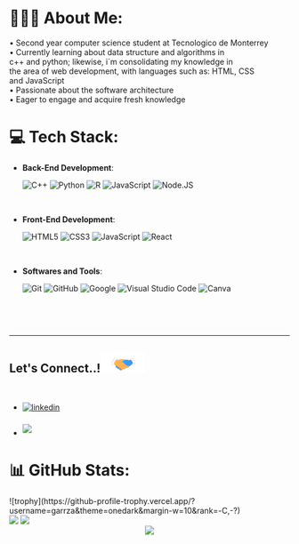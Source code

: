 # 👨🏻‍💻 About Me:
• Second year computer science student at Tecnologico de Monterrey<br>• Currently learning about data structure and algorithms in <br>c++ and python; likewise, i´m consolidating my knowledge in <br>the area of web development, with languages such as: HTML, CSS <br>and JavaScript<br>• Passionate about the software architecture<br>• Eager to engage and acquire fresh knowledge




# 💻 Tech Stack:


- **Back-End Development**:


    ![C++](https://img.shields.io/badge/C++%20-%2300599C.svg?style=for-the-badge&logo=c%2B%2B&logoColor=white)
    ![Python](https://img.shields.io/badge/Python%20-%2314354C.svg?style=for-the-badge&logo=python&logoColor=white)
    ![R](https://img.shields.io/badge/R-276DC3?style=for-the-badge&logo=r&logoColor=white)
    ![JavaScript](https://img.shields.io/badge/JavaScript%20-%23F7DF1E.svg?style=for-the-badge&logo=javascript&logoColor=black)
    ![Node.JS](https://img.shields.io/badge/Node%20js-339933?style=for-the-badge&logo=nodedotjs&logoColor=white)


<br>   

- **Front-End Development**:

   ![HTML5](https://img.shields.io/badge/HTML5%20-%23E34F26.svg?style=for-the-badge&logo=html5&logoColor=white)
   ![CSS3](https://img.shields.io/badge/CSS%20-%231572B6.svg?style=for-the-badge&logo=css3&logoColor=white)
   ![JavaScript](https://img.shields.io/badge/JavaScript%20-%23F7DF1E.svg?style=for-the-badge&logo=javascript&logoColor=black)
   ![React](https://img.shields.io/badge/React-20232A?style=for-the-badge&logo=react&logoColor=61DAFB)

<br>

- **Softwares and Tools**:

    ![Git](https://img.shields.io/badge/git-%23F05033.svg?style=for-the-badge&logo=git&logoColor=white)
    ![GitHub](https://img.shields.io/badge/github-%23121011.svg?style=for-the-badge&logo=github&logoColor=white)
    ![Google](https://img.shields.io/badge/google-%234285F4.svg?style=for-the-badge&logo=google&logoColor=white)
    ![Visual Studio Code](https://img.shields.io/badge/Visual%20Studio%20Code-0078d7.svg?style=for-the-badge&logo=visual-studio-code&logoColor=white)
    ![Canva](https://img.shields.io/badge/Canva-%2300C4CC.svg?style=for-the-badge&logo=Canva&logoColor=white)

<br>

</p>

<br>

-----

## <b> Let's Connect..!</b><img src="https://github.com/0xAbdulKhalid/0xAbdulKhalid/raw/main/assets/mdImages/handshake.gif" width ="80">
<br>


<ul>

<li>
<a href="https://www.linkedin.com/in/sergio-tom%C3%A1s-vargas-villarreal-544032282/" target="_blank">
<img src="https://img.shields.io/badge/linkedin:  Sergio Tomás Vargas Villarreal-%2300acee.svg?color=405DE6&style=for-the-badge&logo=linkedin&logoColor=white" alt=linkedin style="margin-bottom: 5px;"/>
</a>
</li>

<br>

<li>
<a href="https://mail.google.com/mail/u/0/?pli=1#inbox?compose=GTvVlcSGLrRTxWcVlsMwBgcVlCszmxTJNXNxmVxznhXmSlHdStzgPwlfhCMLkWhmWfHSmMxmcJcxM](https://mail.google.com/mail/u/0/#inbox?compose=DmwnWtDpJbppMNwJwZjLpcdVqXfKdvPhRkmGZxCWnJTWdtphxgZPGzQxDQTwWjbhWfBttSpwXVnv)" target="_blank">
<img src="https://img.shields.io/badge/gmail:  sergio.vargas.work@gmail.com-%23EA4335.svg?style=for-the-badge&logo=gmail&logoColor=white" t=mail style="margin-bottom: 5px;" />
</a>
</li>
	
</ul>
</div>


# 📊 GitHub Stats:

<div>
![trophy](https://github-profile-trophy.vercel.app/?username=garrza&theme=onedark&margin-w=10&rank=-C,-?)
</div>

<div>
  <img src="https://github-readme-stats.vercel.app/api?username=SergioVargasDev&theme=dark&hide_border=true&include_all_commits=false&count_private=false" width = "410">
  <img src="https://github-readme-stats.vercel.app/api/top-langs/?username=SergioVargasDev&theme=dark&hide_border=true&include_all_commits=false&count_private=false&layout=compact" width = "385">
</div>


<div align = "center">
<img src="https://github-readme-streak-stats.herokuapp.com/?user=SergioVargasDev&theme=dark&hide_border=true" width = "450" 
</div>

